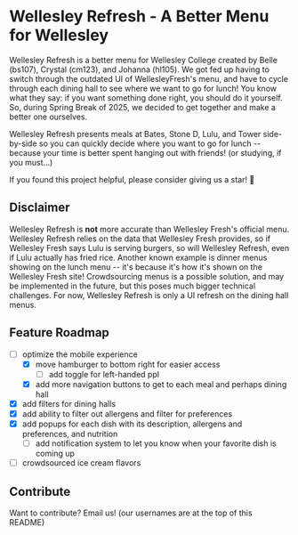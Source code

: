 # Wellesley Refresh - A Better Menu for Wellesley

Wellesley Refresh is a better menu for Wellesley College created by Belle (bs107), Crystal (cm123), and Johanna (hl105). We got fed up having to switch through the outdated UI of WellesleyFresh's menu, and have to cycle through each dining hall to see where we want to go for lunch! You know what they say: if you want something done right, you should do it yourself. So, during Spring Break of 2025, we decided to get together and make a better one ourselves.

Wellesley Refresh presents meals at Bates, Stone D, Lulu, and Tower side-by-side so you can quickly decide where you want to go for lunch -- because your time is better spent hanging out with friends! (or studying, if you must...)

If you found this project helpful, please consider giving us a star! 🌟

## Disclaimer

Wellesley Refresh is **not** more accurate than Wellesley Fresh's official menu. Wellesley Refresh relies on the data that Wellesley Fresh provides, so if Wellesley Fresh says Lulu is serving burgers, so will Wellesley Refresh, even if Lulu actually has fried rice. Another known example is dinner menus showing on the lunch menu -- it's because it's how it's shown on the Wellesley Fresh site! Crowdsourcing menus is a possible solution, and may be implemented in the future, but this poses much bigger technical challenges. For now, Wellesley Refresh is only a UI refresh on the dining hall menus.

## Feature Roadmap

- [ ] optimize the mobile experience
  - [x] move hamburger to bottom right for easier access
    - [ ] add toggle for left-handed ppl
  - [x] add more navigation buttons to get to each meal and perhaps dining hall
- [x] add filters for dining halls
- [x] add ability to filter out allergens and filter for preferences
- [x] add popups for each dish with its description, allergens and preferences, and nutrition
  - [ ] add notification system to let you know when your favorite dish is coming up
- [ ] crowdsourced ice cream flavors

## Contribute

Want to contribute? Email us! (our usernames are at the top of this README)